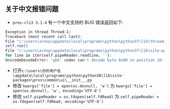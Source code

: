 ## 关于中文报错问题

- `pros-cli3 3.1.4` 有一个中文支持的 BUG 错误返回如下:

```sh
Exception in thread Thread-1:
Traceback (most recent call last):
File "c:\users\aresp\appdata\local\programs\python\python37\lib\threading.py", line 917, in _bootstrap_inner
self.run()
File "c:\users\aresp\appdata\local\programs\python\python37\lib\site-packages\pros\common\ui\__init__.py", line 180, in run
for line in iter(self.pipeReader.readline, ''):
UnicodeDecodeError: 'gbk' codec can't decode byte 0x80 in position 10: illegal multibyte sequence
```

- 打开`c:\users\你的用户名\appdata\local\programs\python\python38\lib\site-packages\pros\common\ui\__init__.py`
- 修改 `kwargs['file'] = open(os.devnull, 'w')` 为 `kwargs['file'] = open(os.devnull, 'w', encoding='UTF-8')`
- 修改 `self.pipeReader = os.fdopen(self.fdRead)` 为 `self.pipeReader = os.fdopen(self.fdRead, encoding='UTF-8')`
